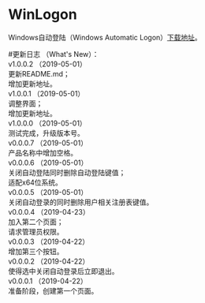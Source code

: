 # WinLogon
Windows自动登陆（Windows Automatic Logon）[下载地址](https://github.com/Nekori/WinLogon/releases)。  <br/>

#更新日志	（What's New）：<br/>
v1.0.0.2	（2019-05-01）<br/>
	更新README.md；<br/>
	增加更新地址。<br/>
v1.0.0.1	（2019-05-01）<br/>
	调整界面；<br/>
	增加更新地址。<br/>
v1.0.0.0	（2019-05-01）<br/>
	测试完成，升级版本号。<br/>
v0.0.0.7	（2019-05-01）<br/>
	产品名称中增加空格。<br/>
v0.0.0.6	（2019-05-01）<br/>
	关闭自动登陆同时删除自动登陆键值；<br/>
	适配x64位系统。<br/>
v0.0.0.5	（2019-05-01）<br/>
	关闭自动登录的同时删除用户相关注册表键值。<br/>
v0.0.0.4	（2019-04-23）<br/>
	加入第二个页面；<br/>
	请求管理员权限。<br/>
v0.0.0.3	（2019-04-22）<br/>
	增加第三个按钮。<br/>
v0.0.0.2	（2019-04-22）<br/>
	使得选中关闭自动登录后立即退出。<br/>
v0.0.0.1	（2019-04-22）<br/>
	准备阶段，创建第一个页面。<br/>